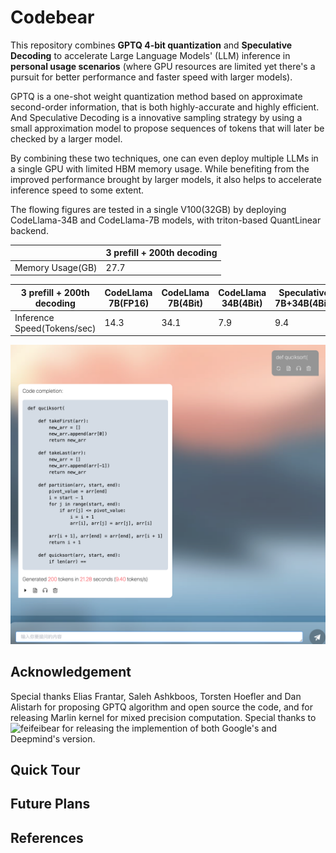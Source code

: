 # Codebear
This repository combines **GPTQ 4-bit quantization** and **Speculative Decoding** to accelerate Large Language Models' (LLM) inference in **personal usage scenarios**  (where GPU resources are limited yet there's a pursuit for better performance and faster speed with larger models).

GPTQ is a one-shot weight quantization method based on approximate second-order information, that is both highly-accurate and highly efficient. And Speculative Decoding is a innovative sampling strategy by using a small approximation model to propose sequences of tokens that will later be checked by a larger model. 

By combining these two techniques, one can even deploy multiple LLMs in a single GPU with limited HBM memory usage. While benefiting from the improved performance brought by larger models, it also helps to accelerate inference speed to some extent.

The flowing figures are tested in a single V100(32GB) by deploying CodeLlama-34B and CodeLlama-7B models, with triton-based QuantLinear backend.

|        | 3 prefill + 200th decoding |
|  ----  | ----  |
| Memory Usage(GB)  | 27.7 | 


| 3 prefill + 200th decoding| CodeLlama 7B(FP16) |CodeLlama 7B(4Bit) |CodeLlama 34B(4Bit) |Speculative 7B+34B(4Bit)|
|  ----  | ----  |----  |----  |----  |
| Inference Speed(Tokens/sec)  | 14.3 | 34.1 | 7.9 | 9.4 | 

![alt text](images/result.png)


<!-- # Update  -->

## Acknowledgement

Special thanks Elias Frantar, Saleh Ashkboos, Torsten Hoefler and Dan Alistarh for proposing GPTQ algorithm and open source the code, and for releasing Marlin kernel for mixed precision computation.
Special thanks to ![feifeibear](https://github.com/feifeibear) for releasing the implemention of both  Google's and Deepmind's version.

## Quick Tour

## Future Plans

## References

